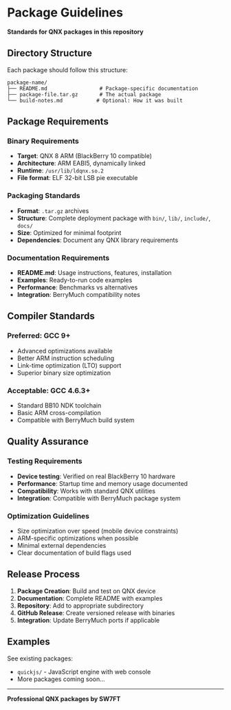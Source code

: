 # Package Guidelines

**Standards for QNX packages in this repository**

## Directory Structure

Each package should follow this structure:
```
package-name/
├── README.md                 # Package-specific documentation
├── package-file.tar.gz       # The actual package
└── build-notes.md           # Optional: How it was built
```

## Package Requirements

### Binary Requirements
- **Target**: QNX 8 ARM (BlackBerry 10 compatible)
- **Architecture**: ARM EABI5, dynamically linked
- **Runtime**: `/usr/lib/ldqnx.so.2`
- **File format**: ELF 32-bit LSB pie executable

### Packaging Standards
- **Format**: `.tar.gz` archives
- **Structure**: Complete deployment package with `bin/`, `lib/`, `include/`, `docs/`
- **Size**: Optimized for minimal footprint
- **Dependencies**: Document any QNX library requirements

### Documentation Requirements
- **README.md**: Usage instructions, features, installation
- **Examples**: Ready-to-run code examples
- **Performance**: Benchmarks vs alternatives
- **Integration**: BerryMuch compatibility notes

## Compiler Standards

### Preferred: GCC 9+
- Advanced optimizations available
- Better ARM instruction scheduling
- Link-time optimization (LTO) support
- Superior binary size optimization

### Acceptable: GCC 4.6.3+
- Standard BB10 NDK toolchain
- Basic ARM cross-compilation
- Compatible with BerryMuch build system

## Quality Assurance

### Testing Requirements
- **Device testing**: Verified on real BlackBerry 10 hardware
- **Performance**: Startup time and memory usage documented  
- **Compatibility**: Works with standard QNX utilities
- **Integration**: Compatible with BerryMuch package system

### Optimization Guidelines
- Size optimization over speed (mobile device constraints)
- ARM-specific optimizations when possible
- Minimal external dependencies
- Clear documentation of build flags used

## Release Process

1. **Package Creation**: Build and test on QNX device
2. **Documentation**: Complete README with examples
3. **Repository**: Add to appropriate subdirectory
4. **GitHub Release**: Create versioned release with binaries
5. **Integration**: Update BerryMuch ports if applicable

## Examples

See existing packages:
- `quickjs/` - JavaScript engine with web console
- More packages coming soon...

---

**Professional QNX packages by SW7FT** 